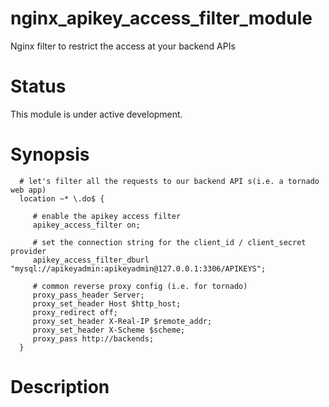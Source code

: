 nginx_apikey_access_filter_module
=================================

Nginx filter to restrict the access at your backend APIs

Status
======

This module is under active development.

Synopsis
========

      # let's filter all the requests to our backend API s(i.e. a tornado web app)
      location ~* \.do$ {

         # enable the apikey access filter
         apikey_access_filter on;

         # set the connection string for the client_id / client_secret provider
         apikey_access_filter_dburl "mysql://apikeyadmin:apikeyadmin@127.0.0.1:3306/APIKEYS";

         # common reverse proxy config (i.e. for tornado)         
         proxy_pass_header Server;
         proxy_set_header Host $http_host;                                                                                                           
         proxy_redirect off;
         proxy_set_header X-Real-IP $remote_addr;
         proxy_set_header X-Scheme $scheme;
         proxy_pass http://backends;
      }


Description
===========

